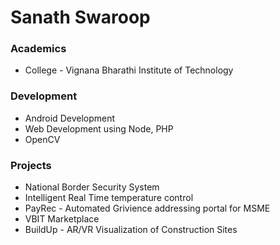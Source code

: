 # Sanath Swaroop

### Academics
* College - Vignana Bharathi Institute of Technology


### Development
* Android Development
* Web Development using Node, PHP
* OpenCV

### Projects
* National Border Security System
* Intelligent Real Time temperature control
* PayRec - Automated Grivience addressing portal for MSME
* VBIT Marketplace
* BuildUp - AR/VR Visualization of Construction Sites
